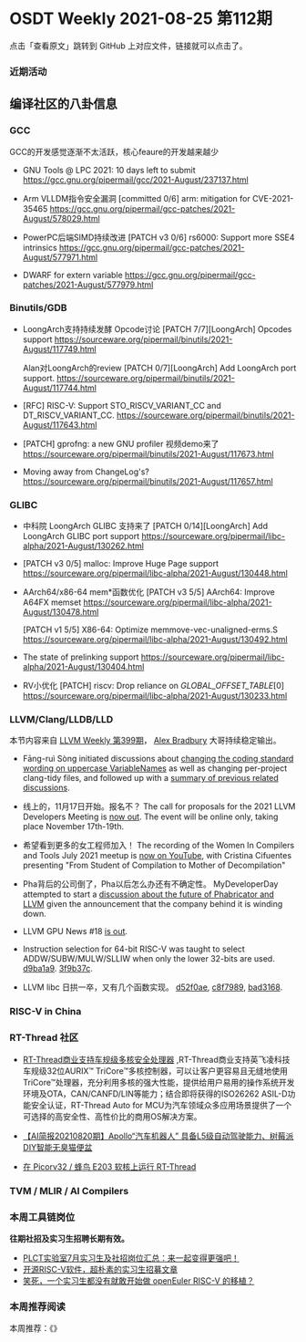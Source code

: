 # OSDT Weekly 2021-08-25 第112期

点击「查看原文」跳转到 GitHub 上对应文件，链接就可以点击了。

### 近期活动

## 编译社区的八卦信息

### GCC

GCC的开发感觉逐渐不太活跃，核心feaure的开发越来越少
- GNU Tools @ LPC 2021: 10 days left to submit
  https://gcc.gnu.org/pipermail/gcc/2021-August/237137.html

- Arm VLLDM指令安全漏洞
  [committed 0/6] arm: mitigation for CVE-2021-35465
  https://gcc.gnu.org/pipermail/gcc-patches/2021-August/578029.html

- PowerPC后端SIMD持续改进
  [PATCH v3 0/6] rs6000: Support more SSE4 intrinsics
  https://gcc.gnu.org/pipermail/gcc-patches/2021-August/577971.html

- DWARF for extern variable
  https://gcc.gnu.org/pipermail/gcc-patches/2021-August/577979.html

### Binutils/GDB

- LoongArch支持持续发酵
  Opcode讨论 [PATCH 7/7][LoongArch] Opcodes support
  https://sourceware.org/pipermail/binutils/2021-August/117749.html

  Alan对LoongArch的review
  [PATCH 0/7][LoongArch] Add LoongArch port support.
  https://sourceware.org/pipermail/binutils/2021-August/117744.html

- [RFC] RISC-V: Support STO_RISCV_VARIANT_CC and DT_RISCV_VARIANT_CC.
  https://sourceware.org/pipermail/binutils/2021-August/117643.html

- [PATCH] gprofng: a new GNU profiler 视频demo来了
  https://sourceware.org/pipermail/binutils/2021-August/117673.html

- Moving away from ChangeLog's?
  https://sourceware.org/pipermail/binutils/2021-August/117657.html

### GLIBC

- 中科院 LoongArch GLIBC 支持来了
  [PATCH 0/14][LoongArch] Add LoongArch GLIBC port support
  https://sourceware.org/pipermail/libc-alpha/2021-August/130262.html

- [PATCH v3 0/5] malloc: Improve Huge Page support
  https://sourceware.org/pipermail/libc-alpha/2021-August/130448.html

- AArch64/x86-64 mem*函数优化
  [PATCH v3 5/5] AArch64: Improve A64FX memset
  https://sourceware.org/pipermail/libc-alpha/2021-August/130478.html

  [PATCH v1 5/5] X86-64: Optimize memmove-vec-unaligned-erms.S
  https://sourceware.org/pipermail/libc-alpha/2021-August/130492.html

- The state of prelinking support
  https://sourceware.org/pipermail/libc-alpha/2021-August/130404.html

- RV小优化
  [PATCH] riscv: Drop reliance on _GLOBAL_OFFSET_TABLE_[0]
  https://sourceware.org/pipermail/libc-alpha/2021-August/130233.html

### LLVM/Clang/LLDB/LLD

本节内容来自 [LLVM Weekly 第399期](http://llvmweekly.org/issue/399)，
[Alex Bradbury](https://www.linkedin.com/in/alex-bradbury/) 大哥持续稳定输出。

* Fāng-ruì Sòng initiated discussions about [changing the coding standard wording on uppercase VariableNames](https://lists.llvm.org/pipermail/llvm-dev/2021-August/152210.html) as well as changing per-project clang-tidy files, and followed up with a [summary of previous related discussions](https://lists.llvm.org/pipermail/llvm-dev/2021-August/152220.html).

* 线上的，11月17日开始。报名不？ The call for proposals for the 2021 LLVM Developers Meeting is [now out](https://lists.llvm.org/pipermail/llvm-dev/2021-August/152205.html). The event will be online only, taking place November 17th-19th.

* 希望看到更多的女工程师加入！ The recording of the Women In Compilers and Tools July 2021 meetup is [now on YouTube](https://www.youtube.com/watch?v=xOmQFBirbOg), with Cristina Cifuentes presenting "From Student of Compilation to Mother of Decompilation"

* Pha背后的公司倒了，Pha以后怎么办还有不确定性。 MyDeveloperDay attempted to start a [discussion about the future of Phabricator and LLVM](https://lists.llvm.org/pipermail/llvm-dev/2021-August/152202.html) given the announcement that the company behind it is winding down.

* LLVM GPU News #18 [is out](https://lists.llvm.org/pipermail/llvm-dev/2021-August/152247.html).

* Instruction selection for 64-bit RISC-V was taught to select ADDW/SUBW/MULW/SLLIW when only the lower 32-bits are used.
  [d9ba1a9](https://reviews.llvm.org/rGd9ba1a9c5cac).
  [3f9b37c](https://reviews.llvm.org/rG3f9b37ccb15a).

* LLVM libc 日拱一卒，又有几个函数实现。
  [d52f0ae](https://reviews.llvm.org/rGd52f0aeca5db),
  [c8f7989](https://reviews.llvm.org/rGc8f79892af4c),
  [bad3168](https://reviews.llvm.org/rGbad3168b99aa).

### RISC-V in China

### RT-Thread 社区
- [RT-Thread商业支持车规级多核安全处理器](https://mp.weixin.qq.com/s/Bn61pp-Hv5SrXToQbjRQTA) ,RT-Thread商业支持英飞凌科技车规级32位AURIX™ TriCore™多核控制器，可以让客户更容易且无缝地使用TriCore™处理器，充分利用多核的强大性能，提供给用户易用的操作系统开发环境及OTA，CAN/CANFD/LIN等能力；结合即将获得的ISO26262 ASIL-D功能安全认证，RT-Thread Auto for MCU为汽车领域众多应用场景提供了一个可选择的高安全性、高性价比的商用OS解决方案。

- [【AI简报20210820期】Apollo“汽车机器人” 具备L5级自动驾驶能力、树莓派DIY智能无臭猫便盆](https://mp.weixin.qq.com/s/MOv2BxSHOVIS36Xr9ejvZA)

- [在 Picorv32 / 蜂鸟 E203 软核上运行 RT-Thread](https://mp.weixin.qq.com/s/GTjmdPAkowbxhgspQSmaHw)

### TVM / MLIR / AI Compilers

### 本周工具链岗位

**往期社招及实习生招聘长期有效。**

- [PLCT实验室7月实习生及社招岗位汇总：来一起变得更强吧！](https://mp.weixin.qq.com/s/lL5_L2oh-kNvP8wHMARSAg)
- [开源RISC-V软件，超朴素的实习生招募文章](https://mp.weixin.qq.com/s/ETtlYTHa_41SYrxpSuh_sw)
- [笑死，一个实习生都没有就敢开始做 openEuler RISC-V 的移植？](https://mp.weixin.qq.com/s/x_LUxu1dJTaN6VS7DU6xsg)

### 本周推荐阅读

本周推荐：《》
